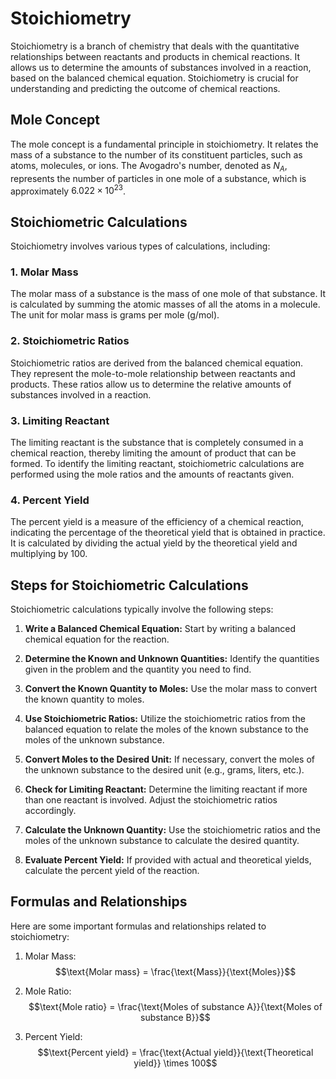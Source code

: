 # Stoichiometry

Stoichiometry is a branch of chemistry that deals with the quantitative relationships between reactants and products in chemical reactions. It allows us to determine the amounts of substances involved in a reaction, based on the balanced chemical equation. Stoichiometry is crucial for understanding and predicting the outcome of chemical reactions.

## Mole Concept

The mole concept is a fundamental principle in stoichiometry. It relates the mass of a substance to the number of its constituent particles, such as atoms, molecules, or ions. The Avogadro's number, denoted as $N_A$, represents the number of particles in one mole of a substance, which is approximately $6.022 \times 10^{23}$.

## Stoichiometric Calculations

Stoichiometry involves various types of calculations, including:

### 1. Molar Mass

The molar mass of a substance is the mass of one mole of that substance. It is calculated by summing the atomic masses of all the atoms in a molecule. The unit for molar mass is grams per mole (g/mol).

### 2. Stoichiometric Ratios

Stoichiometric ratios are derived from the balanced chemical equation. They represent the mole-to-mole relationship between reactants and products. These ratios allow us to determine the relative amounts of substances involved in a reaction.

### 3. Limiting Reactant

The limiting reactant is the substance that is completely consumed in a chemical reaction, thereby limiting the amount of product that can be formed. To identify the limiting reactant, stoichiometric calculations are performed using the mole ratios and the amounts of reactants given.

### 4. Percent Yield

The percent yield is a measure of the efficiency of a chemical reaction, indicating the percentage of the theoretical yield that is obtained in practice. It is calculated by dividing the actual yield by the theoretical yield and multiplying by 100.

## Steps for Stoichiometric Calculations

Stoichiometric calculations typically involve the following steps:

1. **Write a Balanced Chemical Equation:** Start by writing a balanced chemical equation for the reaction.

2. **Determine the Known and Unknown Quantities:** Identify the quantities given in the problem and the quantity you need to find.

3. **Convert the Known Quantity to Moles:** Use the molar mass to convert the known quantity to moles.

4. **Use Stoichiometric Ratios:** Utilize the stoichiometric ratios from the balanced equation to relate the moles of the known substance to the moles of the unknown substance.

5. **Convert Moles to the Desired Unit:** If necessary, convert the moles of the unknown substance to the desired unit (e.g., grams, liters, etc.).

6. **Check for Limiting Reactant:** Determine the limiting reactant if more than one reactant is involved. Adjust the stoichiometric ratios accordingly.

7. **Calculate the Unknown Quantity:** Use the stoichiometric ratios and the moles of the unknown substance to calculate the desired quantity.

8. **Evaluate Percent Yield:** If provided with actual and theoretical yields, calculate the percent yield of the reaction.

## Formulas and Relationships

Here are some important formulas and relationships related to stoichiometry:

1. Molar Mass:
$$\text{Molar mass} = \frac{\text{Mass}}{\text{Moles}}$$

2. Mole Ratio:
$$\text{Mole ratio} = \frac{\text{Moles of substance A}}{\text{Moles of substance B}}$$

3. Percent Yield:
$$\text{Percent yield} = \frac{\text{Actual yield}}{\text{Theoretical yield}} \times 100$$

